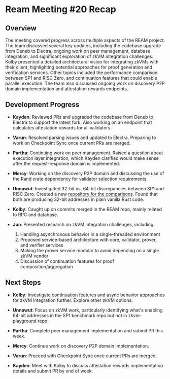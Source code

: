 # Ream Meeting #20 Recap

## Overview

The meeting covered progress across multiple aspects of the REAM project. The team discussed several key updates, including the codebase upgrade from Deneb to Electra, ongoing work on peer management, database integration, and significant exploration of zkVM integration challenges. Kolby presented a detailed architectural vision for integrating zkVMs with their client, highlighting potential approaches for proof generation and verification services. Other topics included the performance comparison between SP1 and RISC Zero, and continuation features that could enable parallel execution. The team also discussed ongoing work on discovery P2P domain implementation and attestation rewards endpoints.

## Development Progress

- **Kayden**: Reviewed PRs and upgraded the codebase from Deneb to Electra to support the latest fork. Also working on an endpoint that calculates attestation rewards for all validators.

- **Varun**: Resolved parsing issues and updated to Electra. Preparing to work on Checkpoint Sync once current PRs are merged.

- **Partha**: Continuing work on peer management. Raised a question about execution layer integration, which Kayden clarified would make sense after the request-response domain is implemented.

- **Mercy**: Working on the discovery P2P domain and discussing the use of the Rand crate dependency for validator selection requirements.

- **Unnawut**: Investigated 32-bit vs. 64-bit discrepancies between SP1 and RISC Zero. Created a new [repository for the comparisons](https://github.com/ReamLabs/zkvm-playground). Found that both are producing 32-bit addresses in plain vanilla Rust code.

- **Kolby**: Caught up on commits merged in the REAM repo, mainly related to RPC and database.

- **Jun**: Presented research on zkVM integration challenges, including:
  1. Handling asynchronous behavior in a single-threaded environment
  2. Proposed service-based architecture with core, validator, prover, and verifier services
  3. Making the prover service modular to avoid depending on a single zkVM vendor
  4. Discussion of continuation features for proof composition/aggregation

## Next Steps

- **Kolby**: Investigate continuation features and async behavior approaches for zkVM integration further. Explore other zkVM options.

- **Unnawut**: Focus on zkVM work, particularly identifying what's enabling 64-bit addresses in the SP1 benchmark repo but not in zkvm-playground repo.

- **Partha**: Complete peer management implementation and submit PR this week.

- **Mercy**: Continue work on discovery P2P domain implementation.

- **Varun**: Proceed with Checkpoint Sync once current PRs are merged.

- **Kayden**: Meet with Kolby to discuss attestation rewards implementation details and submit PR by end of week.
